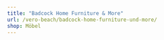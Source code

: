 ```yaml
---
title: "Badcock Home Furniture & More"
url: /vero-beach/badcock-home-furniture-und-more/
shop: Möbel
---
```

